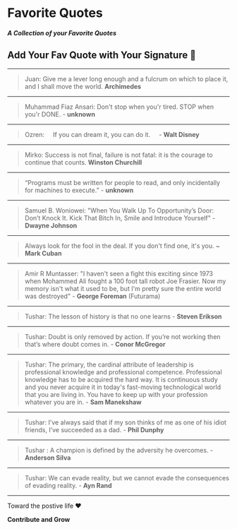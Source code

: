 # Favorite Quotes

##### A Collection of your **Favorite Quotes**

## Add Your Fav Quote with Your Signature :feet:

---

> Juan: Give me a lever long enough and a fulcrum on which to place it, and I shall move the world. **Archimedes**

---

> Muhammad Fiaz Ansari: Don't stop when you'r tired. STOP when you'r DONE. - **unknown**

---

> Ozren: &nbsp;&nbsp;&nbsp; If you can dream it, you can do it. &nbsp;&nbsp;&nbsp;  - **Walt Disney**

---

> Mirko: Success is not final, failure is not fatal: it is the courage to continue that counts. **Winston Churchill**

---

> “Programs must be written for people to read, and only incidentally for machines to execute.” - **unknown**

--- 

> Samuel B. Woniowei: "When You Walk Up To Opportunity’s Door: Don’t Knock It. Kick That Bitch In, Smile and Introduce Yourself" - **Dwayne Johnson** 
   
---   

> Always look for the fool in the deal. If you don't find one, it's you. ~ **Mark Cuban**

---

> Amir R Muntasser: "I haven't seen a fight this exciting since 1973 when Mohammed Ali fought a 100 foot tall robot Joe Frasier. Now my memory isn't what it used to be, but I'm pretty sure the entire world was destroyed" - **George Foreman** (Futurama)

---

> Tushar: The lesson of history is that no one learns - **Steven Erikson**

---

> Tushar: Doubt is only removed by action. If you’re not working then that’s where doubt comes in. - **Conor McGregor**

---

> Tushar: The primary, the cardinal attribute of leadership is professional knowledge and professional competence. Professional knowledge has to be acquired the hard way. It is continuous study and you never acquire it in today's fast-moving technological world that you are living in. You have to keep up with your profession whatever you are in. - **Sam Manekshaw**

---

> Tushar: I’ve always said that if my son thinks of me as one of his idiot friends, I’ve succeeded as a dad. - **Phil Dunphy**  

---

> Tushar : A champion is defined by the adversity he overcomes. - **Anderson Silva**

---

> Tushar: We can evade reality, but we cannot evade the consequences of evading reality. - **Ayn Rand**

---

Toward the postive life :heart:


**Contribute and Grow**
